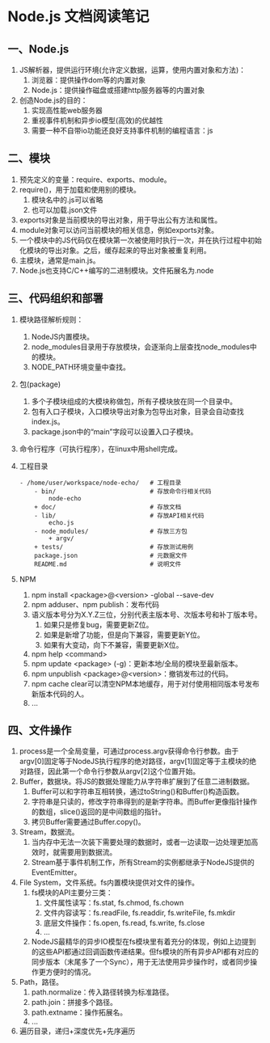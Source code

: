 # Node.js 文档阅读笔记
## 一、Node.js
1. JS解析器，提供运行环境(允许定义数据，运算，使用内置对象和方法)：
	1. 浏览器：提供操作dom等的内置对象
	2. Node.js：提供操作磁盘或搭建http服务器等的内置对象
2. 创造Node.js的目的：
	1. 实现高性能web服务器
	2. 重视事件机制和异步io模型(高效)的优越性
	3. 需要一种不自带io功能还良好支持事件机制的编程语言：js

## 二、模块
1. 预先定义的变量：require、exports、module。
2. require()，用于加载和使用别的模块。
	1. 模块名中的.js可以省略
	2. 也可以加载.json文件
3. exports对象是当前模块的导出对象，用于导出公有方法和属性。
4. module对象可以访问当前模块的相关信息，例如exports对象。
5. 一个模块中的JS代码仅在模块第一次被使用时执行一次，并在执行过程中初始化模块的导出对象。之后，缓存起来的导出对象被重复利用。
6. 主模块，通常是main.js。
7. Node.js也支持C/C++编写的二进制模块。文件拓展名为.node

## 三、代码组织和部署
1. 模块路径解析规则：
	1. NodeJS内置模块。
	2. node_modules目录用于存放模块，会逐渐向上层查找node_modules中的模块。
	3. NODE_PATH环境变量中查找。
2. 包(package)
	1. 多个子模块组成的大模块称做包，所有子模块放在同一个目录中。
	2. 包有入口子模块，入口模块导出对象为包导出对象，目录会自动查找index.js。
	3. package.json中的“main”字段可以设置入口子模块。
3. 命令行程序（可执行程序），在linux中用shell完成。
4. 工程目录

	```
	- /home/user/workspace/node-echo/   # 工程目录
	    - bin/                          # 存放命令行相关代码
	        node-echo
	    + doc/                          # 存放文档
	    - lib/                          # 存放API相关代码
	        echo.js
	    - node_modules/                 # 存放三方包
	        + argv/
	    + tests/                        # 存放测试用例
	    package.json                    # 元数据文件
	    README.md                       # 说明文件
	```

5. NPM
	1. npm install \<package>@\<version> -global --save-dev
	2. npm adduser、npm publish：发布代码
	3. 语义版本号分为X.Y.Z三位，分别代表主版本号、次版本号和补丁版本号。
		1. 如果只是修复bug，需要更新Z位。 
		2. 如果是新增了功能，但是向下兼容，需要更新Y位。
		3. 如果有大变动，向下不兼容，需要更新X位。
	4. npm help \<command>
	5. npm update \<package> (-g)：更新本地/全局的模块至最新版本。
	6. npm unpublish \<package>@\<version>：撤销发布过的代码。
	7. npm cache clear可以清空NPM本地缓存，用于对付使用相同版本号发布新版本代码的人。
	8. ...

	
## 四、文件操作
1. process是一个全局变量，可通过process.argv获得命令行参数。由于argv[0]固定等于NodeJS执行程序的绝对路径，argv[1]固定等于主模块的绝对路径，因此第一个命令行参数从argv[2]这个位置开始。
2. Buffer，数据块。将JS的数据处理能力从字符串扩展到了任意二进制数据。
	1. Buffer可以和字符串互相转换，通过toString()和Buffer()构造函数。
	2. 字符串是只读的，修改字符串得到的是新字符串。而Buffer更像指针操作的数组，slice()返回的是中间数组的指针。
	3. 拷贝Buffer需要通过Buffer.copy()。
3. Stream，数据流。
	1. 当内存中无法一次装下需要处理的数据时，或者一边读取一边处理更加高效时，就需要用到数据流。
	2. Stream基于事件机制工作，所有Stream的实例都继承于NodeJS提供的EventEmitter。
4. File System，文件系统。fs内置模块提供对文件的操作。
	1. fs模块的API主要分三类：
		1. 文件属性读写：fs.stat, fs.chmod, fs.chown
		2. 文件内容读写：fs.readFile, fs.readdir, fs.writeFile, fs.mkdir
		3. 底层文件操作：fs.open, fs.read, fs.write, fs.close
		4. ...
	3. NodeJS最精华的异步IO模型在fs模块里有着充分的体现，例如上边提到的这些API都通过回调函数传递结果。但fs模块的所有异步API都有对应的同步版本（末尾多了一个Sync），用于无法使用异步操作时，或者同步操作更方便时的情况。
5. Path，路径。
	1. path.normalize：传入路径转换为标准路径。
	2. path.join：拼接多个路径。
	3. path.extname：操作拓展名。
	4. ...
6. 遍历目录，递归+深度优先+先序遍历


















